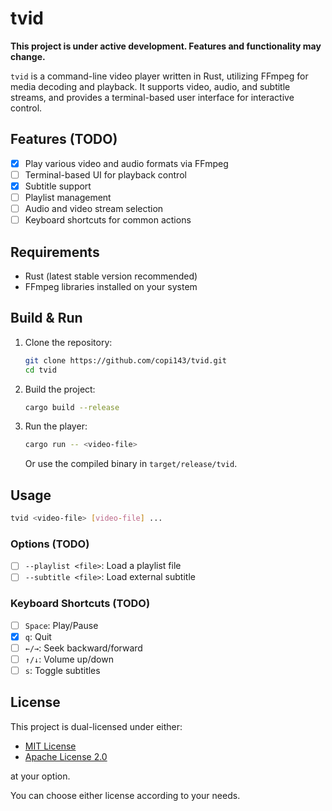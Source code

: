 # tvid

**This project is under active development. Features and functionality may change.**

`tvid` is a command-line video player written in Rust, utilizing FFmpeg for media decoding and playback. It supports video, audio, and subtitle streams, and provides a terminal-based user interface for interactive control.

## Features (TODO)

- [x] Play various video and audio formats via FFmpeg
- [ ] Terminal-based UI for playback control
- [x] Subtitle support
- [ ] Playlist management
- [ ] Audio and video stream selection
- [ ] Keyboard shortcuts for common actions

## Requirements

- Rust (latest stable version recommended)
- FFmpeg libraries installed on your system

## Build & Run

1. Clone the repository:

   ```sh
   git clone https://github.com/copi143/tvid.git
   cd tvid
   ```

2. Build the project:

   ```sh
   cargo build --release
   ```

3. Run the player:

   ```sh
   cargo run -- <video-file>
   ```

   Or use the compiled binary in `target/release/tvid`.

## Usage

```sh
tvid <video-file> [video-file] ...
```

### Options (TODO)

- [ ] `--playlist <file>`: Load a playlist file
- [ ] `--subtitle <file>`: Load external subtitle

### Keyboard Shortcuts (TODO)

- [ ] `Space`: Play/Pause
- [x] `q`: Quit
- [ ] `←/→`: Seek backward/forward
- [ ] `↑/↓`: Volume up/down
- [ ] `s`: Toggle subtitles

## License

This project is dual-licensed under either:

- [MIT License](LICENSE-MIT)
- [Apache License 2.0](LICENSE-MIT)

at your option.

You can choose either license according to your needs.
